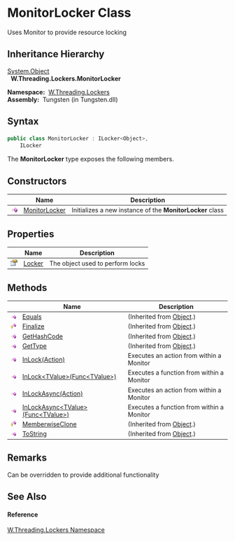 MonitorLocker Class
===================
   Uses Monitor to provide resource locking


Inheritance Hierarchy
---------------------
[System.Object][1]  
  **W.Threading.Lockers.MonitorLocker**  

  **Namespace:**  [W.Threading.Lockers][2]  
  **Assembly:**  Tungsten (in Tungsten.dll)

Syntax
------

```csharp
public class MonitorLocker : ILocker<Object>, 
	ILocker
```

The **MonitorLocker** type exposes the following members.


Constructors
------------

                 | Name               | Description                                               
---------------- | ------------------ | --------------------------------------------------------- 
![Public method] | [MonitorLocker][3] | Initializes a new instance of the **MonitorLocker** class 


Properties
----------

                   | Name        | Description                      
------------------ | ----------- | -------------------------------- 
![Public property] | [Locker][4] | The object used to perform locks 


Methods
-------

                    | Name                                          | Description                               
------------------- | --------------------------------------------- | ----------------------------------------- 
![Public method]    | [Equals][5]                                   | (Inherited from [Object][1].)             
![Protected method] | [Finalize][6]                                 | (Inherited from [Object][1].)             
![Public method]    | [GetHashCode][7]                              | (Inherited from [Object][1].)             
![Public method]    | [GetType][8]                                  | (Inherited from [Object][1].)             
![Public method]    | [InLock(Action)][9]                           | Executes an action from within a Monitor  
![Public method]    | [InLock&lt;TValue>(Func&lt;TValue>)][10]      | Executes a function from within a Monitor 
![Public method]    | [InLockAsync(Action)][11]                     | Executes an action from within a Monitor  
![Public method]    | [InLockAsync&lt;TValue>(Func&lt;TValue>)][12] | Executes a function from within a Monitor 
![Protected method] | [MemberwiseClone][13]                         | (Inherited from [Object][1].)             
![Public method]    | [ToString][14]                                | (Inherited from [Object][1].)             


Remarks
-------
Can be overridden to provide additional functionality

See Also
--------

#### Reference
[W.Threading.Lockers Namespace][2]  

[1]: http://msdn.microsoft.com/en-us/library/e5kfa45b
[2]: ../README.md
[3]: _ctor.md
[4]: Locker.md
[5]: http://msdn.microsoft.com/en-us/library/bsc2ak47
[6]: http://msdn.microsoft.com/en-us/library/4k87zsw7
[7]: http://msdn.microsoft.com/en-us/library/zdee4b3y
[8]: http://msdn.microsoft.com/en-us/library/dfwy45w9
[9]: InLock.md
[10]: InLock__1.md
[11]: InLockAsync.md
[12]: InLockAsync__1.md
[13]: http://msdn.microsoft.com/en-us/library/57ctke0a
[14]: http://msdn.microsoft.com/en-us/library/7bxwbwt2
[Public method]: ../../_icons/pubmethod.gif "Public method"
[Public property]: ../../_icons/pubproperty.gif "Public property"
[Protected method]: ../../_icons/protmethod.gif "Protected method"